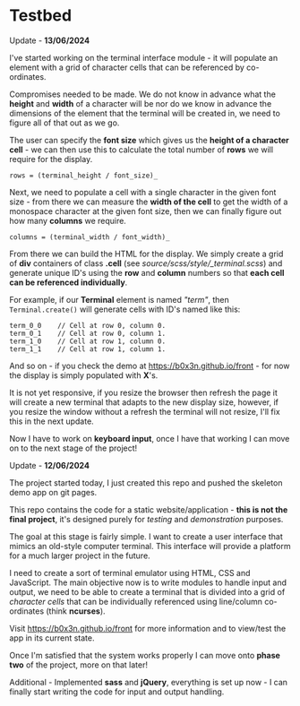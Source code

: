 # Testbed

Update - __13/06/2024__

I've started working on the terminal interface module - it will populate an element with a grid of character cells that can be referenced by co-ordinates.

Compromises needed to be made. We do not know in advance what the __height__ and __width__ of a character will be nor do we know in advance the dimensions of the element that the terminal will be created in, we need to figure all of that out as we go.

The user can specify the __font size__ which gives us the __height of a character cell__ - we can then use this to calculate the total number of __rows__ we will require for the display.

    rows = (terminal_height / font_size)_

Next, we need to populate a cell with a single character in the given font size - from there we can measure the __width of the cell__ to get the width of a monospace character at the given font size, then we can finally figure out how many __columns__ we require.

    columns = (terminal_width / font_width)_

From there we can build the HTML for the display. We simply create a grid of __div__ containers of class __.cell__ (see *source/scss/style/_terminal.scss*) and generate unique ID's using the __row__ and __column__ numbers so that __each cell can be referenced individually__.

For example, if our __Terminal__ element is named _"term"_, then ```Terminal.create()``` will generate cells with ID's named like this:

    term_0_0    // Cell at row 0, column 0.
    term_0_1    // Cell at row 0, column 1.
    term_1_0    // Cell at row 1, column 0.
    term_1_1    // Cell at row 1, column 1.

And so on - if you check the demo at https://b0x3n.github.io/front - for now the display is simply populated with __X__'s.

It is not yet responsive, if you resize the browser then refresh the page it will create a new terminal that adapts to the new display size, however, if you resize the window without a refresh the terminal will not resize, I'll fix this in the next update.

Now I have to work on __keyboard input__, once I have that working I can move on to the next stage of the project!


Update - __12/06/2024__

The project started today, I just created this repo and pushed the skeleton demo app on git pages.

This repo contains the code for a static website/application - __this is not the final project__, it's designed purely for _testing_ and _demonstration_ purposes.

The goal at this stage is fairly simple. I want to create a user interface that mimics an old-style computer terminal. This interface will provide a platform for a much larger project in the future.

I need to create a sort of terminal emulator using HTML, CSS and JavaScript. The main objective now is to write modules to handle input and output, we need to be able to create a terminal that is divided into a grid of _character cells_ that can be individually referenced using line/column co-ordinates (think __ncurses__).

Visit https://b0x3n.github.io/front for more information and to view/test the app in its current state.

Once  I'm satisfied that the system works properly I can move onto __phase two__ of the project, more on that later!

Additional - Implemented __sass__ and __jQuery__, everything is set up now - I can finally start writing the code for input and output handling.

